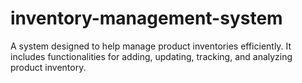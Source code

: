 # inventory-management-system
A system designed to help manage product inventories efficiently. It includes functionalities for adding, updating, tracking, and analyzing product inventory.
